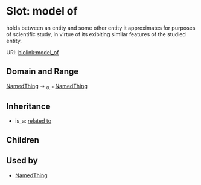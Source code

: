 # Slot: model of


holds between an entity and some other entity it approximates for purposes of scientific study, in virtue of its exibiting similar features of the studied entity.

URI: [biolink:model_of](https://w3id.org/biolink/vocab/model_of)
## Domain and Range

[NamedThing](NamedThing.md) ->  <sub>0..*</sub> [NamedThing](NamedThing.md)
## Inheritance

 *  is_a: [related to](related_to.md)
## Children

## Used by

 * [NamedThing](NamedThing.md)
